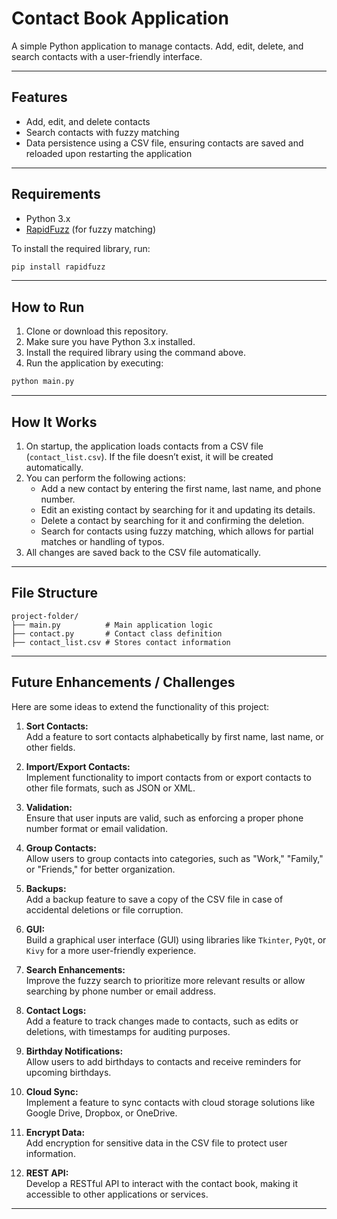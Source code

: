 # Contact Book Application  
A simple Python application to manage contacts. Add, edit, delete, and search contacts with a user-friendly interface.  

---

## Features  
- Add, edit, and delete contacts  
- Search contacts with fuzzy matching  
- Data persistence using a CSV file, ensuring contacts are saved and reloaded upon restarting the application  

---

## Requirements  
- Python 3.x  
- [RapidFuzz](https://pypi.org/project/rapidfuzz/) (for fuzzy matching)  

To install the required library, run:  
```bash  
pip install rapidfuzz  
```

---

## How to Run  
1. Clone or download this repository.  
2. Make sure you have Python 3.x installed.  
3. Install the required library using the command above.  
4. Run the application by executing:  
```bash  
python main.py  
```  

---

## How It Works  
1. On startup, the application loads contacts from a CSV file (`contact_list.csv`). If the file doesn’t exist, it will be created automatically.  
2. You can perform the following actions:  
   - Add a new contact by entering the first name, last name, and phone number.  
   - Edit an existing contact by searching for it and updating its details.  
   - Delete a contact by searching for it and confirming the deletion.  
   - Search for contacts using fuzzy matching, which allows for partial matches or handling of typos.  
3. All changes are saved back to the CSV file automatically.  

---

## File Structure  
```plaintext  
project-folder/  
├── main.py          # Main application logic  
├── contact.py       # Contact class definition  
├── contact_list.csv # Stores contact information  
```  
---

## Future Enhancements / Challenges  
Here are some ideas to extend the functionality of this project:  

1. **Sort Contacts:**  
   Add a feature to sort contacts alphabetically by first name, last name, or other fields.  

2. **Import/Export Contacts:**  
   Implement functionality to import contacts from or export contacts to other file formats, such as JSON or XML.  

3. **Validation:**  
   Ensure that user inputs are valid, such as enforcing a proper phone number format or email validation.  

4. **Group Contacts:**  
   Allow users to group contacts into categories, such as "Work," "Family," or "Friends," for better organization.  

5. **Backups:**  
   Add a backup feature to save a copy of the CSV file in case of accidental deletions or file corruption.  

6. **GUI:**  
   Build a graphical user interface (GUI) using libraries like `Tkinter`, `PyQt`, or `Kivy` for a more user-friendly experience.  

7. **Search Enhancements:**  
   Improve the fuzzy search to prioritize more relevant results or allow searching by phone number or email address.  

8. **Contact Logs:**  
   Add a feature to track changes made to contacts, such as edits or deletions, with timestamps for auditing purposes.  

9. **Birthday Notifications:**  
   Allow users to add birthdays to contacts and receive reminders for upcoming birthdays.  

10. **Cloud Sync:**  
    Implement a feature to sync contacts with cloud storage solutions like Google Drive, Dropbox, or OneDrive.  

11. **Encrypt Data:**  
    Add encryption for sensitive data in the CSV file to protect user information.  

12. **REST API:**  
    Develop a RESTful API to interact with the contact book, making it accessible to other applications or services.  

---  
